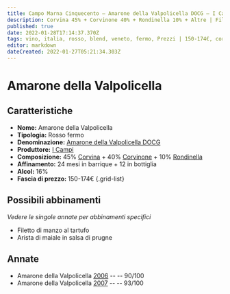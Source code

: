 ```yaml
---
title: Campo Marna Cinquecento – Amarone della Valpolicella DOCG – I Campi – Veneto (IT) – 150-174€ – 4★-5★
description: Corvina 45% + Corvinone 40% + Rondinella 10% + Altre | Filetto di manzo al tartufo – Arista di maiale in salsa di prugne
published: true
date: 2022-01-28T17:14:37.370Z
tags: vino, italia, rosso, blend, veneto, fermo, Prezzi | 150-174€, corvina, rondinella, Arista di maiale in salsa di prugne, corvinone, Filetto di manzo al tartufo
editor: markdown
dateCreated: 2022-01-27T05:21:34.303Z
---
```


# Amarone della Valpolicella

## Caratteristiche
- **Nome:** <span class="nome">Amarone della Valpolicella</span>
- **Tipologia:** Rosso fermo
- **Denominazione:** <span class="denominazione">[Amarone della Valpolicella DOCG](/denominazioni/Italia/Veneto/DOCG/Amarone-della-Valpolicella)</span>
- **Produttore:** <span class="cantina">[I Campi](/produttori/Italia/Veneto/Monte-Zovo)</span> 
- **Composizione:** 45% [Corvina](/vitigni/Italia/bacca-nera/corvina) + 40% [Corvinone](/vitigni/Italia/bacca-nera/corvinone) + 10% [Rondinella](/vitigni/Italia/bacca-nera/rondinella) 
- **Affinamento:** 24 mesi in barrique + 12 in bottiglia
- **Alcol:** 16%
- **Fascia di prezzo:** 150-174€
{.grid-list}




## Possibili abbinamenti
*Vedere le singole annate per abbinamenti specifici*

- Filetto di manzo al tartufo
- Arista di maiale in salsa di prugne

## Annate
- Amarone della Valpolicella [2006](vini/Italia/Veneto/I-Campi/Campo-Marna-Cinquecento/2006) -- <span class="star-4"></span> -- 90/100
- Amarone della Valpolicella [2007](vini/Italia/Veneto/I-Campi/Campo-Marna-Cinquecento/2007) -- <span class="star-5"></span> -- 93/100